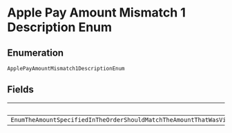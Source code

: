 
# Apple Pay Amount Mismatch 1 Description Enum

## Enumeration

`ApplePayAmountMismatch1DescriptionEnum`

## Fields

| Name |
|  --- |
| `EnumTheAmountSpecifiedInTheOrderShouldMatchTheAmountThatWasViewedAndAuthorizedByThePayerbuyerOnApplePayIfTheAmountHasChangedPleaseRedirectTheBuyerToAuthorizeTheOrderAgainViaApplePay` |

